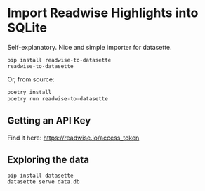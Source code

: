 # Import Readwise Highlights into SQLite

Self-explanatory. Nice and simple importer for datasette.

```shell
pip install readwise-to-datasette
readwise-to-datasette
```

Or, from source:

```python
poetry install
poetry run readwise-to-datasette
```

## Getting an API Key

Find it here: <https://readwise.io/access_token>

## Exploring the data

```shell
pip install datasette
datasette serve data.db
```